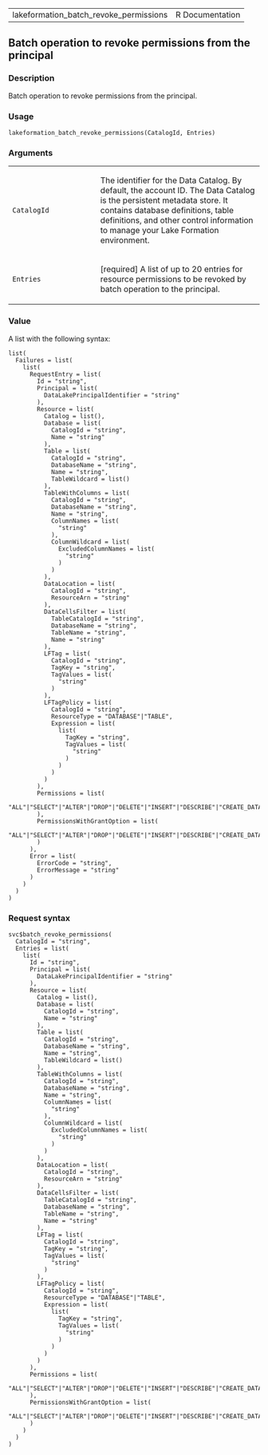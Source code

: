 <table style="width: 100%;">
<tbody>
<tr class="odd">
<td>lakeformation_batch_revoke_permissions</td>
<td style="text-align: right;">R Documentation</td>
</tr>
</tbody>
</table>

## Batch operation to revoke permissions from the principal

### Description

Batch operation to revoke permissions from the principal.

### Usage

    lakeformation_batch_revoke_permissions(CatalogId, Entries)

### Arguments

<table>
<colgroup>
<col style="width: 35%" />
<col style="width: 65%" />
</colgroup>
<tbody>
<tr class="odd">
<td><code
id="lakeformation_batch_revoke_permissions_:_CatalogId">CatalogId</code></td>
<td><p>The identifier for the Data Catalog. By default, the account ID.
The Data Catalog is the persistent metadata store. It contains database
definitions, table definitions, and other control information to manage
your Lake Formation environment.</p></td>
</tr>
<tr class="even">
<td><code
id="lakeformation_batch_revoke_permissions_:_Entries">Entries</code></td>
<td><p>[required] A list of up to 20 entries for resource permissions to
be revoked by batch operation to the principal.</p></td>
</tr>
</tbody>
</table>

### Value

A list with the following syntax:

    list(
      Failures = list(
        list(
          RequestEntry = list(
            Id = "string",
            Principal = list(
              DataLakePrincipalIdentifier = "string"
            ),
            Resource = list(
              Catalog = list(),
              Database = list(
                CatalogId = "string",
                Name = "string"
              ),
              Table = list(
                CatalogId = "string",
                DatabaseName = "string",
                Name = "string",
                TableWildcard = list()
              ),
              TableWithColumns = list(
                CatalogId = "string",
                DatabaseName = "string",
                Name = "string",
                ColumnNames = list(
                  "string"
                ),
                ColumnWildcard = list(
                  ExcludedColumnNames = list(
                    "string"
                  )
                )
              ),
              DataLocation = list(
                CatalogId = "string",
                ResourceArn = "string"
              ),
              DataCellsFilter = list(
                TableCatalogId = "string",
                DatabaseName = "string",
                TableName = "string",
                Name = "string"
              ),
              LFTag = list(
                CatalogId = "string",
                TagKey = "string",
                TagValues = list(
                  "string"
                )
              ),
              LFTagPolicy = list(
                CatalogId = "string",
                ResourceType = "DATABASE"|"TABLE",
                Expression = list(
                  list(
                    TagKey = "string",
                    TagValues = list(
                      "string"
                    )
                  )
                )
              )
            ),
            Permissions = list(
              "ALL"|"SELECT"|"ALTER"|"DROP"|"DELETE"|"INSERT"|"DESCRIBE"|"CREATE_DATABASE"|"CREATE_TABLE"|"DATA_LOCATION_ACCESS"|"CREATE_TAG"|"ASSOCIATE"
            ),
            PermissionsWithGrantOption = list(
              "ALL"|"SELECT"|"ALTER"|"DROP"|"DELETE"|"INSERT"|"DESCRIBE"|"CREATE_DATABASE"|"CREATE_TABLE"|"DATA_LOCATION_ACCESS"|"CREATE_TAG"|"ASSOCIATE"
            )
          ),
          Error = list(
            ErrorCode = "string",
            ErrorMessage = "string"
          )
        )
      )
    )

### Request syntax

    svc$batch_revoke_permissions(
      CatalogId = "string",
      Entries = list(
        list(
          Id = "string",
          Principal = list(
            DataLakePrincipalIdentifier = "string"
          ),
          Resource = list(
            Catalog = list(),
            Database = list(
              CatalogId = "string",
              Name = "string"
            ),
            Table = list(
              CatalogId = "string",
              DatabaseName = "string",
              Name = "string",
              TableWildcard = list()
            ),
            TableWithColumns = list(
              CatalogId = "string",
              DatabaseName = "string",
              Name = "string",
              ColumnNames = list(
                "string"
              ),
              ColumnWildcard = list(
                ExcludedColumnNames = list(
                  "string"
                )
              )
            ),
            DataLocation = list(
              CatalogId = "string",
              ResourceArn = "string"
            ),
            DataCellsFilter = list(
              TableCatalogId = "string",
              DatabaseName = "string",
              TableName = "string",
              Name = "string"
            ),
            LFTag = list(
              CatalogId = "string",
              TagKey = "string",
              TagValues = list(
                "string"
              )
            ),
            LFTagPolicy = list(
              CatalogId = "string",
              ResourceType = "DATABASE"|"TABLE",
              Expression = list(
                list(
                  TagKey = "string",
                  TagValues = list(
                    "string"
                  )
                )
              )
            )
          ),
          Permissions = list(
            "ALL"|"SELECT"|"ALTER"|"DROP"|"DELETE"|"INSERT"|"DESCRIBE"|"CREATE_DATABASE"|"CREATE_TABLE"|"DATA_LOCATION_ACCESS"|"CREATE_TAG"|"ASSOCIATE"
          ),
          PermissionsWithGrantOption = list(
            "ALL"|"SELECT"|"ALTER"|"DROP"|"DELETE"|"INSERT"|"DESCRIBE"|"CREATE_DATABASE"|"CREATE_TABLE"|"DATA_LOCATION_ACCESS"|"CREATE_TAG"|"ASSOCIATE"
          )
        )
      )
    )
